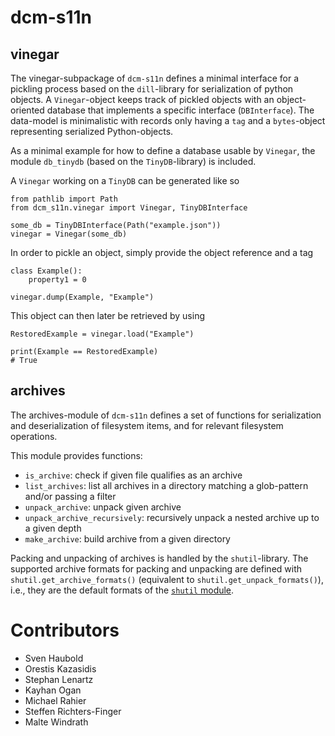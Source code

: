 # dcm-s11n

## vinegar
The vinegar-subpackage of `dcm-s11n` defines a minimal interface for a
pickling process based on the `dill`-library for serialization of python
objects. A `Vinegar`-object keeps track of pickled objects with an object-
oriented database that implements a specific interface (`DBInterface`).
The data-model is minimalistic with records only having a `tag` and a
`bytes`-object representing serialized Python-objects.

As a minimal example for how to define a database usable by `Vinegar`,
the module `db_tinydb` (based on the `TinyDB`-library) is included.

A `Vinegar` working on a `TinyDB` can be generated like so
```
from pathlib import Path
from dcm_s11n.vinegar import Vinegar, TinyDBInterface

some_db = TinyDBInterface(Path("example.json"))
vinegar = Vinegar(some_db)
```

In order to pickle an object, simply provide the object reference and a tag
```
class Example():
    property1 = 0

vinegar.dump(Example, "Example")
```

This object can then later be retrieved by using
```
RestoredExample = vinegar.load("Example")

print(Example == RestoredExample)
# True
```

## archives
The archives-module of `dcm-s11n` defines a set of functions for
serialization and deserialization of filesystem items, and for relevant
filesystem operations.

This module provides functions:
* `is_archive`: check if given file qualifies as an archive
* `list_archives`: list all archives in a directory matching a glob-pattern
and/or passing a filter 
* `unpack_archive`: unpack given archive
* `unpack_archive_recursively`: recursively unpack a nested archive up to
a given depth
* `make_archive`: build archive from a given directory

Packing and unpacking of archives is handled by the `shutil`-library.
The supported archive formats for packing and unpacking are defined with
`shutil.get_archive_formats()` (equivalent to `shutil.get_unpack_formats()`),
i.e., they are the default formats of the
[`shutil` module](https://docs.python.org/3/library/shutil.html).

# Contributors
* Sven Haubold
* Orestis Kazasidis
* Stephan Lenartz
* Kayhan Ogan
* Michael Rahier
* Steffen Richters-Finger
* Malte Windrath

